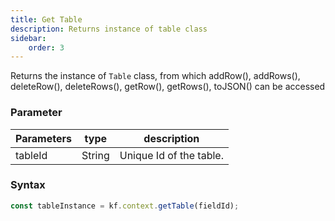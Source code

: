 ```yaml
---
title: Get Table
description: Returns instance of table class
sidebar:
    order: 3
---
```


Returns the instance of `Table` class, from which addRow(), addRows(),
deleteRow(), deleteRows(), getRow(), getRows(), toJSON() can be accessed

### Parameter

| Parameters | type   | description             |
| ---------- | ------ | ----------------------- |
| tableId    | String | Unique Id of the table. |

### Syntax

```js
const tableInstance = kf.context.getTable(fieldId);
```

